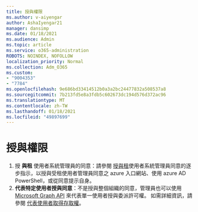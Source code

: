 ```yaml
---
title: 授與權限
ms.author: v-aiyengar
author: AshaIyengar21
manager: dansimp
ms.date: 01/18/2021
ms.audience: Admin
ms.topic: article
ms.service: o365-administration
ROBOTS: NOINDEX, NOFOLLOW
localization_priority: Normal
ms.collection: Adm_O365
ms.custom:
- "9004353"
- "7784"
ms.openlocfilehash: 9e686bd33414512b0a3a2bc24477832a508537a8
ms.sourcegitcommit: 7b213fd5e8a3fdb5c602673dc194d576d372ac96
ms.translationtype: MT
ms.contentlocale: zh-TW
ms.lasthandoff: 01/18/2021
ms.locfileid: "49897699"
---
```

# <a name="grant-permissions"></a>授與權限

1. 授 **與租** 使用者系統管理員的同意：請參閱 [授與租](https://docs.microsoft.com/azure/active-directory/manage-apps/grant-admin-consent)使用者系統管理員同意的逐步指示，以授與受租使用者管理員同意之 azure 入口網站、使用 azure AD PowerShell，或從同意提示自身。
1. **代表特定使用者授與同意**：不是授與整個組織的同意，管理員也可以使用 [Microsoft Graph API](https://docs.microsoft.com/graph/use-the-api) 來代表單一使用者授與委派許可權。 如需詳細資訊，請參閱 [代表使用者取得存取權](https://docs.microsoft.com/graph/auth-v2-user)。